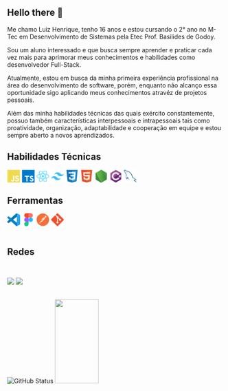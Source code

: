 ## Hello there 👋

Me chamo Luiz Henrique, tenho 16 anos e estou cursando o 2° ano no M-Tec em Desenvolvimento de Sistemas pela Etec Prof. Basilides de Godoy. 

Sou um aluno interessado e que busca sempre aprender e praticar cada vez mais para aprimorar meus conhecimentos e habilidades como desenvolvedor Full-Stack.

Atualmente, estou em busca da minha primeira experiência profissional na área do desenvolvimento de software, porém, enquanto não alcanço essa oportunidade sigo aplicando meus conhecimentos atravéz de projetos pessoais.

Além das minha habilidades técnicas das quais exército constantemente, possuo também características interpessoais e intrapessoais tais como proatividade, organização, adaptabilidade e cooperação em equipe e estou sempre aberto a novos aprendizados.<br>


<h2>Habilidades Técnicas</h2>

<div style="display: inline-block;">
  <img align="center" alt="Javacript" height="30" width="30" src="https://raw.githubusercontent.com/devicons/devicon/master/icons/javascript/javascript-plain.svg">
  <img align="center" alt="Typecript" height="30" width="30" src="https://raw.githubusercontent.com/devicons/devicon/master/icons/typescript/typescript-plain.svg">
  <img align="center" alt="React" height="30" width="30" src="https://raw.githubusercontent.com/devicons/devicon/master/icons/react/react-original.svg">
  <img align="center" alt="Tailwind" height="30" width="30" src="https://raw.githubusercontent.com/devicons/devicon/master/icons/tailwindcss/tailwindcss-original.svg">
  <img align="center" alt="CSS" height="30" width="30" src="https://raw.githubusercontent.com/devicons/devicon/master/icons/css3/css3-original.svg">
  <img align="center" alt="HTML" height="30" width="30" src="https://raw.githubusercontent.com/devicons/devicon/master/icons/html5/html5-original.svg">
  <img align="center" alt="Node" height="30" width="30" src="https://raw.githubusercontent.com/devicons/devicon/master/icons/nodejs/nodejs-original.svg">
  <img align="center" alt="Csharp" height="30" width="30" src="https://raw.githubusercontent.com/devicons/devicon/master/icons/csharp/csharp-original.svg">
  <img align="center" alt="Mysql" height="30" width="30" src="https://raw.githubusercontent.com/devicons/devicon/master/icons/mysql/mysql-original.svg">
</div><br>

<h2>Ferramentas</h2>

<div>
  <img align="center" alt="VSCode" height="30" width="30" src="https://raw.githubusercontent.com/devicons/devicon/master/icons/vscode/vscode-original.svg">
  <img align="center" alt="Figma" height="30" width="30" src="https://raw.githubusercontent.com/devicons/devicon/master/icons/figma/figma-original.svg">
  <img align="center" alt="Postman" height="30" width="30" src="https://raw.githubusercontent.com/devicons/devicon/master/icons/postman/postman-original.svg">
  <img align="center" alt="Git" height="30" width="30" src="https://raw.githubusercontent.com/devicons/devicon/master/icons/git/git-original.svg">
</div><br>

<h2>Redes</h2>

<div><br>
  
  <a href="https://www.linkedin.com/in/luiz-h-araujo-95050731b/" target="_blank"><img src="https://img.shields.io/badge/-LinkedIn-%230077B5?style=for-the-badge&logo=linkedin&logoColor=white" target="_blank"></a> 
  <a href="https://www.instagram.com/luizaraujo_farias/" target="_blank"><img src="https://img.shields.io/badge/-Instagram-%23E4405F?style=for-the-badge&logo=instagram&logoColor=white" target="_blank"></a>
  
</div><br>

<div align="start">  
  <img width="50%" height="195px" src="https://github-readme-stats.vercel.app/api?username=luizaraujo-faria&show_icons=true&count_private=true&hide_border=true&title_color=FFFFFF&icon_color=000000&text_color=FFFFFF&bg_color=0d1117" alt="GitHub Status" /> 
  <img width="45%" height="195px" src="https://github-readme-stats.vercel.app/api/top-langs/?username=luizaraujo-faria&layout=compact" />
</div>
